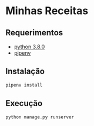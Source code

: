 # Minhas Receitas

## Requerimentos

- [python 3.8.0](https://www.python.org/downloads/release/python-380/)
- [pipenv](https://pypi.org/project/pipenv/)

## Instalação
```bash
pipenv install
```

## Execução
```bash
python manage.py runserver
```